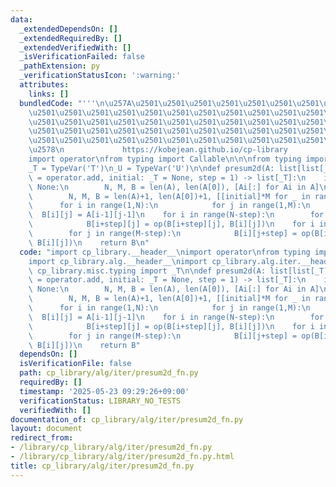 ```yaml
---
data:
  _extendedDependsOn: []
  _extendedRequiredBy: []
  _extendedVerifiedWith: []
  _isVerificationFailed: false
  _pathExtension: py
  _verificationStatusIcon: ':warning:'
  attributes:
    links: []
  bundledCode: "'''\n\u257A\u2501\u2501\u2501\u2501\u2501\u2501\u2501\u2501\u2501\u2501\
    \u2501\u2501\u2501\u2501\u2501\u2501\u2501\u2501\u2501\u2501\u2501\u2501\u2501\
    \u2501\u2501\u2501\u2501\u2501\u2501\u2501\u2501\u2501\u2501\u2501\u2501\u2501\
    \u2501\u2501\u2501\u2501\u2501\u2501\u2501\u2501\u2501\u2501\u2501\u2501\u2501\
    \u2501\u2501\u2501\u2501\u2501\u2501\u2501\u2501\u2501\u2501\u2501\u2501\u2501\
    \u2578\n             https://kobejean.github.io/cp-library               \n'''\n\
    import operator\nfrom typing import Callable\n\n\nfrom typing import TypeVar\n\
    _T = TypeVar('T')\n_U = TypeVar('U')\n\ndef presum2d(A: list[list[_T]], op: Callable[[_T,_T],_T]\
    \ = operator.add, initial: _T = None, step = 1) -> list[_T]:\n    if initial is\
    \ None:\n        N, M, B = len(A), len(A[0]), [Ai[:] for Ai in A]\n    else:\n\
    \        N, M, B = len(A)+1, len(A[0])+1, [[initial]*M for _ in range(N)]\n  \
    \      for i in range(1,N):\n            for j in range(1,M):\n              \
    \  B[i][j] = A[i-1][j-1]\n    for i in range(N-step):\n        for j in range(M):\n\
    \            B[i+step][j] = op(B[i+step][j], B[i][j])\n    for i in range(N):\n\
    \        for j in range(M-step):\n            B[i][j+step] = op(B[i][j+step],\
    \ B[i][j])\n    return B\n"
  code: "import cp_library.__header__\nimport operator\nfrom typing import Callable\n\
    import cp_library.alg.__header__\nimport cp_library.alg.iter.__header__\nfrom\
    \ cp_library.misc.typing import _T\n\ndef presum2d(A: list[list[_T]], op: Callable[[_T,_T],_T]\
    \ = operator.add, initial: _T = None, step = 1) -> list[_T]:\n    if initial is\
    \ None:\n        N, M, B = len(A), len(A[0]), [Ai[:] for Ai in A]\n    else:\n\
    \        N, M, B = len(A)+1, len(A[0])+1, [[initial]*M for _ in range(N)]\n  \
    \      for i in range(1,N):\n            for j in range(1,M):\n              \
    \  B[i][j] = A[i-1][j-1]\n    for i in range(N-step):\n        for j in range(M):\n\
    \            B[i+step][j] = op(B[i+step][j], B[i][j])\n    for i in range(N):\n\
    \        for j in range(M-step):\n            B[i][j+step] = op(B[i][j+step],\
    \ B[i][j])\n    return B"
  dependsOn: []
  isVerificationFile: false
  path: cp_library/alg/iter/presum2d_fn.py
  requiredBy: []
  timestamp: '2025-05-23 09:29:26+09:00'
  verificationStatus: LIBRARY_NO_TESTS
  verifiedWith: []
documentation_of: cp_library/alg/iter/presum2d_fn.py
layout: document
redirect_from:
- /library/cp_library/alg/iter/presum2d_fn.py
- /library/cp_library/alg/iter/presum2d_fn.py.html
title: cp_library/alg/iter/presum2d_fn.py
---
```

